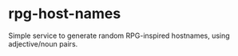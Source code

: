 # rpg-host-names
Simple service to generate random RPG-inspired hostnames, using adjective/noun pairs.

